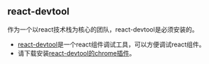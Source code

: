 ## react-devtool

作为一个以react技术栈为核心的团队，react-devtool是必须安装的。
* [react-devtool](https://github.com/facebook/react-devtools)是一个react组件调试工具，可以方便调试react组件。
* 请下载安装[react-devtool的chrome插件](https://chrome.google.com/webstore/detail/react-developer-tools/fmkadmapgofadopljbjfkapdkoienihi)。
